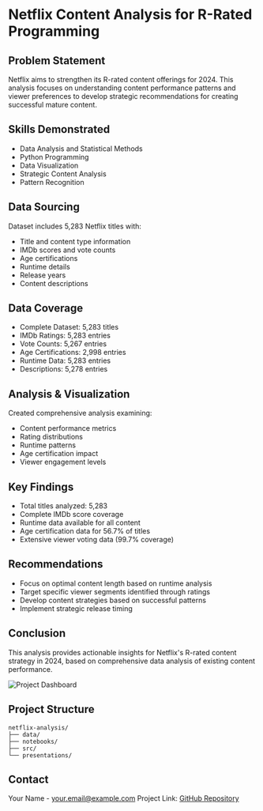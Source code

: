 # Netflix Content Analysis for R-Rated Programming

## Problem Statement
Netflix aims to strengthen its R-rated content offerings for 2024. This analysis focuses on understanding content performance patterns and viewer preferences to develop strategic recommendations for creating successful mature content.

## Skills Demonstrated
- Data Analysis and Statistical Methods
- Python Programming
- Data Visualization
- Strategic Content Analysis
- Pattern Recognition

## Data Sourcing
Dataset includes 5,283 Netflix titles with:
- Title and content type information
- IMDb scores and vote counts
- Age certifications
- Runtime details
- Release years
- Content descriptions

## Data Coverage
- Complete Dataset: 5,283 titles
- IMDb Ratings: 5,283 entries
- Vote Counts: 5,267 entries
- Age Certifications: 2,998 entries
- Runtime Data: 5,283 entries
- Descriptions: 5,278 entries

## Analysis & Visualization
Created comprehensive analysis examining:
- Content performance metrics
- Rating distributions
- Runtime patterns
- Age certification impact
- Viewer engagement levels

## Key Findings
- Total titles analyzed: 5,283
- Complete IMDb score coverage
- Runtime data available for all content
- Age certification data for 56.7% of titles
- Extensive viewer voting data (99.7% coverage)

## Recommendations
- Focus on optimal content length based on runtime analysis
- Target specific viewer segments identified through ratings
- Develop content strategies based on successful patterns
- Implement strategic release timing

## Conclusion
This analysis provides actionable insights for Netflix's R-rated content strategy in 2024, based on comprehensive data analysis of existing content performance.

![Project Dashboard](insert_your_dashboard_image_here)

## Project Structure
```
netflix-analysis/
├── data/
├── notebooks/
├── src/
└── presentations/
```

## Contact
Your Name - your.email@example.com
Project Link: [GitHub Repository](https://github.com/yourusername/netflix-analysis)
